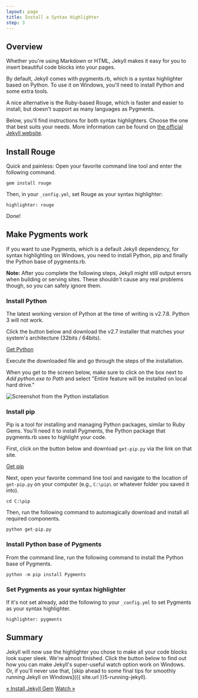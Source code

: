 ```yaml
---
layout: page
title: Install a Syntax Highlighter
step: 3
---
```


## Overview

Whether you're using Markdown or HTML, Jekyll makes it easy for you to insert beautiful code blocks into your pages.

By default, Jekyll comes with pygments.rb, which is a syntax highlighter based on Python. To use it on Windows, you'll need to install Python and some extra tools.

A nice alternative is the Ruby-based Rouge, which is faster and easier to install, but doesn't support as many languages as Pygments.

Below, you'll find instructions for both syntax highlighters. Choose the one that best suits your needs. More information can be found on [the official Jekyll website](http://jekyllrb.com/docs/templates/#code-snippet-highlighting).

## Install Rouge

Quick and painless: Open your favorite command line tool and enter the following command.

~~~
gem install rouge
~~~

Then, in your `_config.yml`, set Rouge as your syntax highlighter:

~~~
highlighter: rouge
~~~

Done!

## Make Pygments work

If you want to use Pygments, which is a default Jekyll dependency, for syntax highlighting on Windows, you need to install Python, pip and finally the Python base of pygments.rb.

**Note:** After you complete the following steps, Jekyll might still output errors when building or serving sites. These shouldn't cause any real problems though, so you can safely ignore them.

### Install Python

The latest working version of Python at the time of writing is v2.7.8. Python 3 will not work.

Click the button below and download the v2.7 installer that matches your system's architecture (32bits / 64bits).

<a href="http://www.python.org/download/" class="button-external" target="_blank">Get Python</a>

Execute the downloaded file and go through the steps of the installation.

When you get to the screen below, make sure to click on the box next to *Add python.exe to Path* and select "Entire feature will be installed on local hard drive."

<img alt="Screenshot from the Python installation" src="../public/img/python-path.png" class="img-nice">

### Install pip

Pip is a tool for installing and managing Python packages, similar to Ruby Gems. You'll need it to install Pygments, the Python package that pygments.rb uses to highlight your code.

First, click on the button below and download `get-pip.py` via the link on that site.

<a href="https://pip.pypa.io/en/latest/installing.html" class="button-external" target="_blank">Get pip</a>

Next, open your favorite command line tool and navigate to the location of `get-pip.py` on your computer (e.g., `C:\pip\` or whatever folder you saved it into).

~~~
cd C:\pip
~~~

Then, run the following command to automagically download and install all required components.

~~~
python get-pip.py
~~~

### Install Python base of Pygments

From the command line, run the following command to install the Python base of Pygments.

~~~
python -m pip install Pygments
~~~

### Set Pygments as your syntax highlighter

If it's not set already, add the following to your `_config.yml` to set Pygments as your syntax highlighter.

~~~
highlighter: pygments
~~~

## Summary

Jekyll will now use the highlighter you chose to make all your code blocks look super sleek. We're almost finished. Click the button below to find out how you can make Jekyll's super-useful watch option work on Windows. Or, if you'll never use that, [skip ahead to some final tips for smoothly running Jekyll on Windows]({{ site.url }}5-running-jekyll).

<div class="pagination">
  <a class="pagination-item older" href="{{ site.url }}/2-jekyll-gem">&laquo; Install Jekyll Gem</a>
  <a class="pagination-item newer" href="{{ site.url }}/4-wdm-gem">Watch &raquo;</a>
</div>
